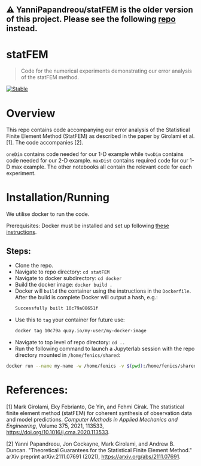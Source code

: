 ## :warning: **YanniPapandreou/statFEM is the older version of this project. Please see the following [repo](https://github.com/YanniPapandreou/statFEM_analysis) instead.**  

# statFEM
> Code for the numerical experiments demonstrating our error analysis of the statFEM method.


[![Stable](https://img.shields.io/badge/docs-stable-blue.svg)](https://yannipapandreou.github.io/statFEM/)

# Overview

This repo contains code accompanying our error analysis of the Statistical Finite Element Method (StatFEM) as described in the paper by Girolami et al. [1]. The code accompanies [2].

`oneDim` contains code needed for our 1-D example while `twoDim` contains code needed for our 2-D example. `maxDist` contains required code for our 1-D max example. The other notebooks all contain the relevant code for each experiment.

# Installation/Running

We utilise docker to run the code.

Prerequisites: Docker must be installed and set up following [these instructions](https://docs.docker.com/get-started/).

## Steps:
- Clone the repo.
- Navigate to repo directory: `cd statFEM`
- Navigate to docker subdirectory: `cd docker`
- Build the docker image: `docker build .`
- Docker will `build` the container using the instructions in the `Dockerfile`. After the build is complete Docker will output a hash, e.g.:
  ```bash
  Successfully built 10c79a08651f
  ```
- Use this to `tag` your container for future use:
  ```bash
  docker tag 10c79a quay.io/my-user/my-docker-image
  ```
<!-- - Run the following command to launch a Jupyterlab session:
  ```bash
  docker run --name statfem-lab -w /home/fenics -v $(pwd):/home/fenics/shared -t -i -p 127.0.0.1:8888:8888 quay.io/my-user/my-docker-image
  ```
- _**TODO: Explain how to open JupyterLab**_ -->
- Navigate to top level of repo directory: `cd ..`
- Run the following command to launch a Jupyterlab session with the repo directory mounted in `/home/fenics/shared`:
```bash
docker run --name my-name -w /home/fenics -v $(pwd):/home/fenics/shared -p 8888:8888 quay.io/my-user/my-docker-image
```

# References:

 [1] Mark Girolami, Eky Febrianto, Ge Yin, and Fehmi Cirak. The
    statistical finite element method (statFEM) for coherent synthesis
    of observation data and model predictions. *Computer Methods in
    Applied Mechanics and Engineering*, Volume 375, 2021, 113533,
    https://doi.org/10.1016/j.cma.2020.113533.

[2] Yanni Papandreou, Jon Cockayne, Mark Girolami, and Andrew B. Duncan. "Theoretical Guarantees for the Statistical Finite Element Method." arXiv preprint arXiv:2111.07691 (2021), https://arxiv.org/abs/2111.07691.
